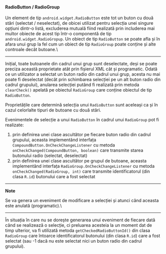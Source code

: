 
#### RadioButton / RadioGroup

Un element de tip `android.widget.RadioButton` este tot un buton cu două
stări (selectat / neselectat), de obicei utilizat pentru selecția unei
singure opțiuni dintr-o listă, excluderea mutuală fiind realizată prin
includerea mai multor obiecte de acest tip într-o componentă de tip
`android.widget.RadioGropup`. Un obiect de tip
`RadioButton` se poate afla și în afara unui grup la fel cum un obiect
de tip `RadioGroup` poate conține și alte controale decât
butoane.\

---

Inițial, toate butoanele din cadrul unui grup sunt deselectate, deși se
poate preciza această proprietate atât prin fișierul XML cât și
programatic. Odată ce un utilizator a selectat un buton radio din cadrul
unui grup, acesta nu mai poate fi deselectat (decât prin schimbarea
selecției pe un alt buton radio din cadrul grupului), anularea selecției
putând fi realizată prin metoda `clearCheck()` apelată pe obiectul
`RadioGroup` care conține obiectul de tip `RadioButton`.

Proprietățile care determină selecția unui `RadioButton` sunt aceleași
ca și în cazul celorlalte tipuri de butoane cu două stări.

Evenimentele de selecție a unui `RadioButton` în cadrul unui
`RadioGroup` pot fi realizate:

1.  prin definirea unei clase ascultător pe fiecare buton radio din
    cadrul grupului, aceasta implementând interfața
    `CompoundButton.OnCheckChangeListener` cu metoda
    `onCheckChanged(CompoundButton, boolean)` care transmite starea
    butonului radio (selectat, deselectat)
2.  prin definirea unei clase ascultător pe grupul de butoane, aceasta
    implementând interfața `RadioGroup.OnCheckChangeListener` cu metoda
    `onCheckChanged(RadioGroup, int)` care transmite identificatorul
    (din clasa `R.id`) butonului care a fost selectat

---
**Note**

Se va genera un eveniment de modificare a selecției și
atunci când aceasta este anulată (programatic).\

---

În situația în care nu se dorește generarea unui eveniment de fiecare
dată când se realizează o selecție, ci preluarea acesteia la un moment
dat de timp ulterior, va fi utilizată metoda `getCheckedRadioButtonId()`
din clasa `RadioGroup` care întoarce identificatorul butonului (din
clasa `R.id`) care a fost selectat (sau -1 dacă nu este selectat nici un
buton radio din cadrul grupului).
